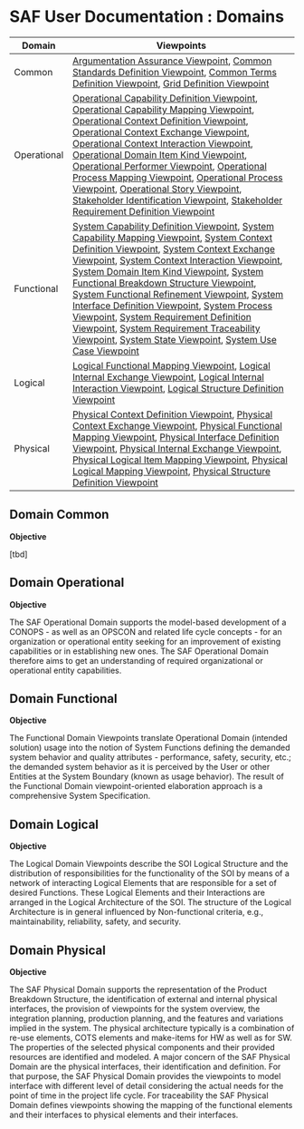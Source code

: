 # SAF User Documentation : Domains
|Domain|Viewpoints|
| --- | --- |
| Common | [Argumentation Assurance Viewpoint](viewpoints/Argumentation-Assurance-Viewpoint.md), [Common Standards Definition Viewpoint](viewpoints/Common-Standards-Definition-Viewpoint.md), [Common Terms Definition Viewpoint](viewpoints/Common-Terms-Definition-Viewpoint.md), [Grid Definition Viewpoint](viewpoints/Grid-Definition-Viewpoint.md) |
| Operational | [Operational Capability Definition Viewpoint](viewpoints/Operational-Capability-Definition-Viewpoint.md), [Operational Capability Mapping Viewpoint](viewpoints/Operational-Capability-Mapping-Viewpoint.md), [Operational Context Definition Viewpoint](viewpoints/Operational-Context-Definition-Viewpoint.md), [Operational Context Exchange Viewpoint](viewpoints/Operational-Context-Exchange-Viewpoint.md), [Operational Context Interaction Viewpoint](viewpoints/Operational-Context-Interaction-Viewpoint.md), [Operational Domain Item Kind Viewpoint](viewpoints/Operational-Domain-Item-Kind-Viewpoint.md), [Operational Performer Viewpoint](viewpoints/Operational-Performer-Viewpoint.md), [Operational Process Mapping Viewpoint](viewpoints/Operational-Process-Mapping-Viewpoint.md), [Operational Process Viewpoint](viewpoints/Operational-Process-Viewpoint.md), [Operational Story Viewpoint](viewpoints/Operational-Story-Viewpoint.md), [Stakeholder Identification Viewpoint](viewpoints/Stakeholder-Identification-Viewpoint.md), [Stakeholder Requirement Definition Viewpoint](viewpoints/Stakeholder-Requirement-Definition-Viewpoint.md) |
| Functional | [System Capability Definition Viewpoint](viewpoints/System-Capability-Definition-Viewpoint.md), [System Capability Mapping Viewpoint](viewpoints/System-Capability-Mapping-Viewpoint.md), [System Context Definition Viewpoint](viewpoints/System-Context-Definition-Viewpoint.md), [System Context Exchange Viewpoint](viewpoints/System-Context-Exchange-Viewpoint.md), [System Context Interaction Viewpoint](viewpoints/System-Context-Interaction-Viewpoint.md), [System Domain Item Kind Viewpoint](viewpoints/System-Domain-Item-Kind-Viewpoint.md), [System Functional Breakdown Structure Viewpoint](viewpoints/System-Functional-Breakdown-Structure-Viewpoint.md), [System Functional Refinement Viewpoint](viewpoints/System-Functional-Refinement-Viewpoint.md), [System Interface Definition Viewpoint](viewpoints/System-Interface-Definition-Viewpoint.md), [System Process Viewpoint](viewpoints/System-Process-Viewpoint.md), [System Requirement Definition Viewpoint](viewpoints/System-Requirement-Definition-Viewpoint.md), [System Requirement Traceability Viewpoint](viewpoints/System-Requirement-Traceability-Viewpoint.md), [System State Viewpoint](viewpoints/System-State-Viewpoint.md), [System Use Case Viewpoint](viewpoints/System-Use-Case-Viewpoint.md) |
| Logical | [Logical Functional Mapping Viewpoint](viewpoints/Logical-Functional-Mapping-Viewpoint.md), [Logical Internal Exchange Viewpoint](viewpoints/Logical-Internal-Exchange-Viewpoint.md), [Logical Internal Interaction Viewpoint](viewpoints/Logical-Internal-Interaction-Viewpoint.md), [Logical Structure Definition Viewpoint](viewpoints/Logical-Structure-Definition-Viewpoint.md) |
| Physical | [Physical Context Definition Viewpoint](viewpoints/Physical-Context-Definition-Viewpoint.md), [Physical Context Exchange Viewpoint](viewpoints/Physical-Context-Exchange-Viewpoint.md), [Physical Functional Mapping Viewpoint](viewpoints/Physical-Functional-Mapping-Viewpoint.md), [Physical Interface Definition Viewpoint](viewpoints/Physical-Interface-Definition-Viewpoint.md), [Physical Internal Exchange Viewpoint](viewpoints/Physical-Internal-Exchange-Viewpoint.md), [Physical Logical Item Mapping Viewpoint](viewpoints/Physical-Logical-Item-Mapping-Viewpoint.md), [Physical Logical Mapping Viewpoint](viewpoints/Physical-Logical-Mapping-Viewpoint.md), [Physical Structure Definition Viewpoint](viewpoints/Physical-Structure-Definition-Viewpoint.md) |
## Domain Common
**Objective**

[tbd]
## Domain Operational
**Objective**

The SAF Operational Domain supports the model-based development of a CONOPS - as well as an OPSCON and related life cycle concepts - for an organization or operational entity seeking for an improvement of existing capabilities or in establishing new ones. The SAF Operational Domain therefore aims to get an understanding of required organizational or operational entity capabilities.
## Domain Functional
**Objective**

The Functional Domain Viewpoints translate Operational Domain (intended solution) usage into the notion of System Functions defining the demanded system behavior and quality attributes - performance, safety, security, etc.; the demanded system behavior as it is perceived by the User or other Entities at the System Boundary (known as usage behavior). The result of the Functional Domain viewpoint-oriented elaboration approach is a comprehensive System Specification.
## Domain Logical
**Objective**

The Logical Domain Viewpoints describe the SOI Logical Structure and the distribution of responsibilities for the functionality of the SOI by means of a network of interacting Logical Elements that are responsible for a set of desired Functions. These Logical Elements and their Interactions are arranged in the Logical Architecture of the SOI. The structure of the Logical Architecture is in general influenced by Non-functional criteria, e.g., maintainability, reliability, safety, and security.
## Domain Physical
**Objective**

The SAF Physical Domain supports the representation of the Product Breakdown Structure, the identification of external and internal physical interfaces, the provision of viewpoints for the system overview, the integration planning, production planning, and the features and variations implied in the system. The physical architecture typically is a combination of re-use elements, COTS elements and make-items for HW as well as for SW. The properties of the selected physical components and their provided resources are identified and modeled. A major concern of the SAF Physical Domain are the physical interfaces, their identification and definition. For that purpose, the SAF Physical Domain provides the viewpoints to model interface with different level of detail considering the actual needs for the point of time in the project life cycle. For traceability the SAF Physical Domain defines viewpoints showing the mapping of the functional elements and their interfaces to physical elements and their interfaces.
